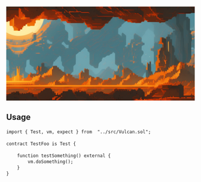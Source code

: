 ![Vulcan](./assets/landscape.png)

## Usage

```Solidity
import { Test, vm, expect } from  "../src/Vulcan.sol";

contract TestFoo is Test {

    function testSomething() external {
        vm.doSomething();
    }
}
```